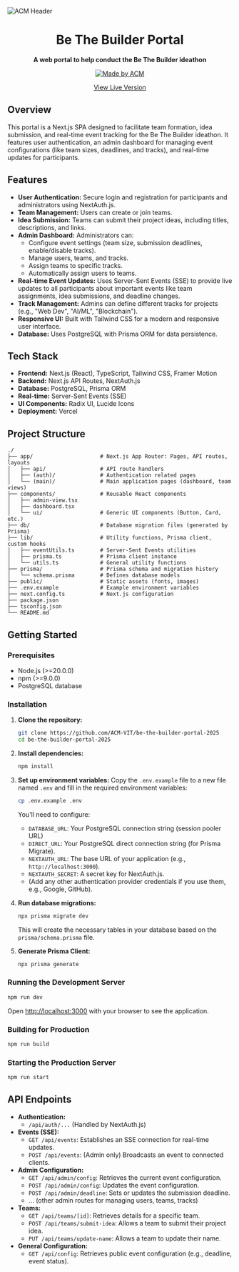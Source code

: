 ![ACM Header](https://user-images.githubusercontent.com/14032427/92643737-e6252e00-f2ff-11ea-8a51-1f1b69caba9f.png)

<h1 align="center">Be The Builder Portal</h1>

<p align="center">
  <strong>A web portal to help conduct the Be The Builder ideathon</strong>
</p>

<p align="center">
  <a href="https://acmvit.in/" target="_blank">
    <img alt="Made by ACM" src="https://img.shields.io/badge/MADE%20BY-ACM%20VIT-blue?style=for-the-badge"/>
  </a>
</p>

<p align="center">
  <a href="https://builder.acmvit.in" target="_blank">View Live Version</a>
</p>

## Overview

This portal is a Next.js SPA designed to facilitate team formation, idea submission, and real-time event tracking for the Be The Builder ideathon. It features user authentication, an admin dashboard for managing event configurations (like team sizes, deadlines, and tracks), and real-time updates for participants.

## Features

- **User Authentication:** Secure login and registration for participants and administrators using NextAuth.js.
- **Team Management:** Users can create or join teams.
- **Idea Submission:** Teams can submit their project ideas, including titles, descriptions, and links.
- **Admin Dashboard:** Administrators can:
    - Configure event settings (team size, submission deadlines, enable/disable tracks).
    - Manage users, teams, and tracks.
    - Assign teams to specific tracks.
    - Automatically assign users to teams.
- **Real-time Event Updates:** Uses Server-Sent Events (SSE) to provide live updates to all participants about important events like team assignments, idea submissions, and deadline changes.
- **Track Management:** Admins can define different tracks for projects (e.g., "Web Dev", "AI/ML", "Blockchain").
- **Responsive UI:** Built with Tailwind CSS for a modern and responsive user interface.
- **Database:** Uses PostgreSQL with Prisma ORM for data persistence.

## Tech Stack

- **Frontend:** Next.js (React), TypeScript, Tailwind CSS, Framer Motion
- **Backend:** Next.js API Routes, NextAuth.js
- **Database:** PostgreSQL, Prisma ORM
- **Real-time:** Server-Sent Events (SSE)
- **UI Components:** Radix UI, Lucide Icons
- **Deployment:** Vercel

## Project Structure

```plaintext
./
├── app/                     # Next.js App Router: Pages, API routes, layouts
│   ├── api/                 # API route handlers
│   ├── (auth)/              # Authentication related pages
│   └── (main)/              # Main application pages (dashboard, team views)
├── components/              # Reusable React components
│   ├── admin-view.tsx
│   ├── dashboard.tsx
│   └── ui/                  # Generic UI components (Button, Card, etc.)
├── db/                      # Database migration files (generated by Prisma)
├── lib/                     # Utility functions, Prisma client, custom hooks
│   ├── eventUtils.ts        # Server-Sent Events utilities
│   ├── prisma.ts            # Prisma client instance
│   └── utils.ts             # General utility functions
├── prisma/                  # Prisma schema and migration history
│   └── schema.prisma        # Defines database models
├── public/                  # Static assets (fonts, images)
├── .env.example             # Example environment variables
├── next.config.ts           # Next.js configuration
├── package.json
├── tsconfig.json
└── README.md
```

## Getting Started

### Prerequisites

- Node.js (>=20.0.0)
- npm (>=9.0.0)
- PostgreSQL database

### Installation

1.  **Clone the repository:**
    ```bash
    git clone https://github.com/ACM-VIT/be-the-builder-portal-2025
    cd be-the-builder-portal-2025
    ```

2.  **Install dependencies:**
    ```bash
    npm install
    ```

3.  **Set up environment variables:**
    Copy the `.env.example` file to a new file named `.env` and fill in the required environment variables:
    ```bash
    cp .env.example .env
    ```
    You'll need to configure:
    - `DATABASE_URL`: Your PostgreSQL connection string (session pooler URL)
    - `DIRECT_URL`: Your PostgreSQL direct connection string (for Prisma Migrate).
    - `NEXTAUTH_URL`: The base URL of your application (e.g., `http://localhost:3000`).
    - `NEXTAUTH_SECRET`: A secret key for NextAuth.js.
    - (Add any other authentication provider credentials if you use them, e.g., Google, GitHub).

4.  **Run database migrations:**
    ```bash
    npx prisma migrate dev
    ```
    This will create the necessary tables in your database based on the `prisma/schema.prisma` file.

5.  **Generate Prisma Client:**
    ```bash
    npx prisma generate
    ```

### Running the Development Server

```bash
npm run dev
```

Open [http://localhost:3000](http://localhost:3000) with your browser to see the application.

### Building for Production

```bash
npm run build
```

### Starting the Production Server

```bash
npm run start
```

## API Endpoints

-   **Authentication:**
    -   `/api/auth/...` (Handled by NextAuth.js)
-   **Events (SSE):**
    -   `GET /api/events`: Establishes an SSE connection for real-time updates.
    -   `POST /api/events`: (Admin only) Broadcasts an event to connected clients.
-   **Admin Configuration:**
    -   `GET /api/admin/config`: Retrieves the current event configuration.
    -   `POST /api/admin/config`: Updates the event configuration.
    -   `POST /api/admin/deadline`: Sets or updates the submission deadline.
    -   ... (other admin routes for managing users, teams, tracks)
-   **Teams:**
    -   `GET /api/teams/[id]`: Retrieves details for a specific team.
    -   `POST /api/teams/submit-idea`: Allows a team to submit their project idea.
    -   `PUT /api/teams/update-name`: Allows a team to update their name.
-   **General Configuration:**
    -   `GET /api/config`: Retrieves public event configuration (e.g., deadline, event status).
